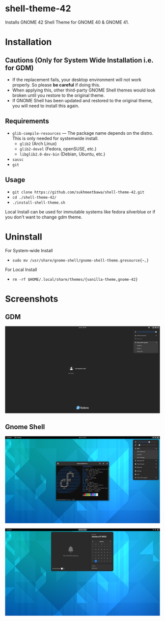 # shell-theme-42
Installs GNOME 42 Shell Theme for GNOME 40 & GNOME 41.

# Installation

## Cautions (Only for System Wide Installation i.e. for GDM)

- If the replacement fails, your desktop environment will not work properly. So please **be careful** if doing this.
- When applying this, other third-party GNOME Shell themes would look broken until you restore to the original theme.
- If GNOME Shell has been updated and restored to the original theme, you will need to install this again.

## Requirements

- `glib-compile-resources` — The package name depends on the distro. This is only needed for systemwide install.
  - `glib2` (Arch Linux)
  - `glib2-devel` (Fedora, openSUSE, etc.)
  - `libglib2.0-dev-bin` (Debian, Ubuntu, etc.)
- `sassc`
- `git`


 ##  Usage

 - `git clone https://github.com/sukhmeetbawa/shell-theme-42.git`
 - `cd ./shell-theme-42/`
 - `./install-shell-theme.sh`
 
 Local Install can be used for immutable systems like fedora silverblue or if you don't want to change gdm theme.
 
# Uninstall
  
For System-wide Install
  - `sudo mv /usr/share/gnome-shell/gnome-shell-theme.gresource{~,}`
 
For Local Install
  - `rm -rf $HOME/.local/share/themes/{vanilla-theme,gnome-42}`


# Screenshots
## GDM
![alt text](./Screenshots/GDM.png)

## Gnome Shell
![alt text](./Screenshots/Gnome-Shell-1.png)

![alt text](./Screenshots/Gnome-Shell-2.png)

